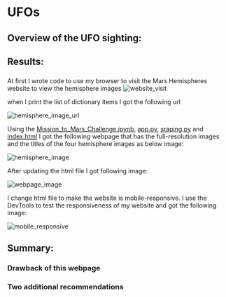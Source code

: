 # UFOs


## Overview of the UFO sighting: 


## Results: 
### 

At first I wrote code to use my  browser to visit the Mars Hemispheres website to view the hemisphere images 
![website_visit]()

when I print the list of dictionary items I got the following url

![hemisphere_image_url]()



Using the [Mission_to_Mars_Challenge.ipynb](), [app.py](h), [sraping.py](https://github.com/NishatSultana3538/Mission-to-Mars/blob/main/scraping.py) and [index.html](https://github.com/NishatSultana3538/Mission-to-Mars/blob/main/templates/index.html)  I got the following webpage that has the full-resolution images and the titles of the four hemisphere images as below image:

![hemisphere_image]()

After updating the html file I got following image:

![webpage_image]()

I change html file to make the website is mobile-responsive. I use the DevTools to test the responsiveness of my website and got the following image:

![mobile_responsive](g)

## Summary:

### Drawback of this webpage 
 
### Two additional recommendations












